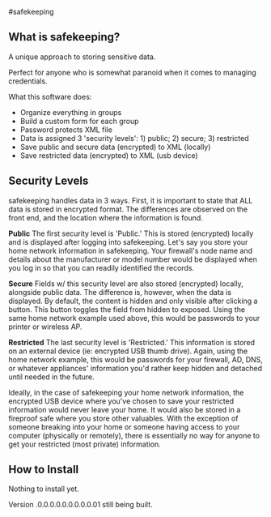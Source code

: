#safekeeping
## What is safekeeping?
A unique approach to storing sensitive data.

Perfect for anyone who is somewhat paranoid when it comes to managing credentials.

What this software does:
* Organize everything in groups
* Build a custom form for each group
* Password protects XML file
* Data is assigned 3 'security levels': 1) public; 2) secure; 3) restricted
* Save public and secure data (encrypted) to XML (locally)
* Save restricted data (encrypted) to XML (usb device)

## Security Levels
safekeeping handles data in 3 ways. First, it is important to state that ALL data is stored in encrypted format. The differences are observed on the front end, and the location where the information is found.

**Public**
The first security level is 'Public.' This is stored (encrypted) locally and is displayed after logging into safekeeping. Let's say you store your home network information in safekeeping. Your firewall's node name and details about the manufacturer or model number would be displayed when you log in so that you can readily identified the records.

**Secure**
Fields w/ this security level are also stored (encrypted) locally, alongside public data. The difference is, however, when the data is displayed. By default, the content is hidden and only visible after clicking a button. This button toggles the field from hidden to exposed. Using the same home network example used above, this would be passwords to your printer or wireless AP.

**Restricted**
The last security level is 'Restricted.' This information is stored on an external device (ie: encrypted USB thumb drive). Again, using the home network example, this would be passwords for your firewall, AD, DNS, or whatever appliances' information you'd rather keep hidden and detached until needed in the future.

Ideally, in the case of safekeeping your home network information, the encrypted USB device where you've chosen to save your restricted information would never leave your home. It would also be stored in a fireproof safe where you store other valuables. With the exception of someone breaking into your home or someone having access to your computer (physically or remotely), there is essentially no way for anyone to get your restricted (most private) information.

## How to Install
Nothing to install yet.

Version .0.0.0.0.0.0.0.0.0.01 still being built.